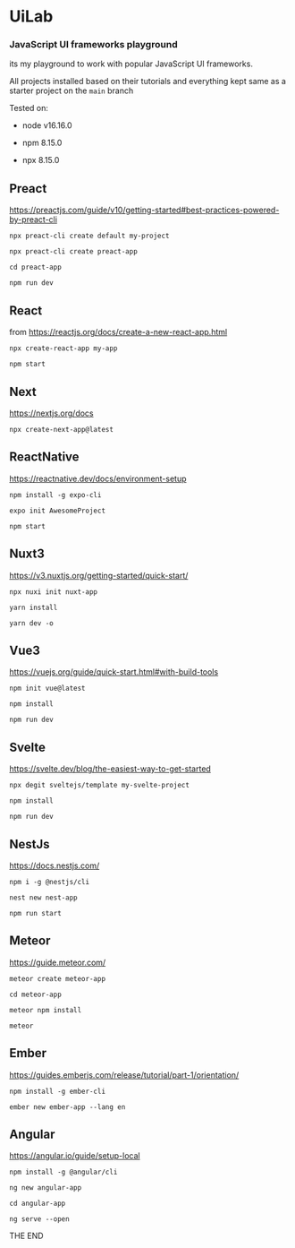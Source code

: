 # UiLab

### JavaScript UI frameworks playground

its my playground to work with popular JavaScript UI frameworks.

All projects installed based on their tutorials and everything kept same as a
starter project on the `main` branch

Tested on:

- node v16.16.0

- npm 8.15.0

- npx 8.15.0


## Preact

https://preactjs.com/guide/v10/getting-started#best-practices-powered-by-preact-cli

```
npx preact-cli create default my-project

npx preact-cli create preact-app

cd preact-app

npm run dev
```


## React

from  https://reactjs.org/docs/create-a-new-react-app.html

```
npx create-react-app my-app

npm start
```

## Next

https://nextjs.org/docs

```
npx create-next-app@latest
```

## ReactNative

https://reactnative.dev/docs/environment-setup

```
npm install -g expo-cli

expo init AwesomeProject

npm start
```

## Nuxt3

https://v3.nuxtjs.org/getting-started/quick-start/

```
npx nuxi init nuxt-app

yarn install

yarn dev -o
```

## Vue3

https://vuejs.org/guide/quick-start.html#with-build-tools

```
npm init vue@latest

npm install

npm run dev
```

## Svelte

https://svelte.dev/blog/the-easiest-way-to-get-started

```
npx degit sveltejs/template my-svelte-project

npm install

npm run dev
```

## NestJs

https://docs.nestjs.com/

```
npm i -g @nestjs/cli

nest new nest-app

npm run start
```

## Meteor

https://guide.meteor.com/

```
meteor create meteor-app

cd meteor-app

meteor npm install

meteor
```


## Ember

https://guides.emberjs.com/release/tutorial/part-1/orientation/


```
npm install -g ember-cli

ember new ember-app --lang en
```

## Angular

https://angular.io/guide/setup-local

```
npm install -g @angular/cli

ng new angular-app

cd angular-app

ng serve --open
```

THE END
